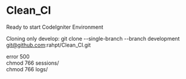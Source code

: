 # Clean_CI
Ready to start CodeIgniter Environment

Cloning only develop:
git clone --single-branch --branch development git@github.com:rahpt/Clean_CI.git

error 500<br>
chmod 766 sessions/<br>
chmod 766 logs/<br>
